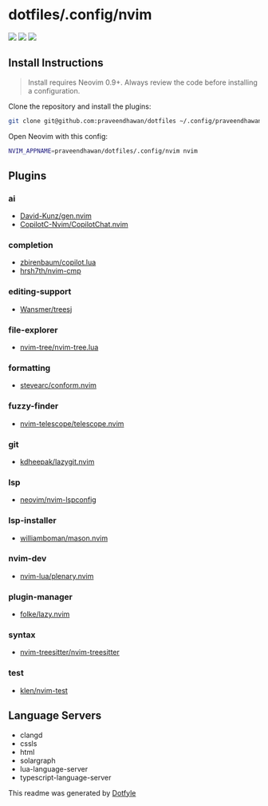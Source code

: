 # dotfiles/.config/nvim

<a href="https://dotfyle.com/praveendhawan/dotfiles-config-nvim"><img src="https://dotfyle.com/praveendhawan/dotfiles-config-nvim/badges/plugins?style=flat" /></a>
<a href="https://dotfyle.com/praveendhawan/dotfiles-config-nvim"><img src="https://dotfyle.com/praveendhawan/dotfiles-config-nvim/badges/leaderkey?style=flat" /></a>
<a href="https://dotfyle.com/praveendhawan/dotfiles-config-nvim"><img src="https://dotfyle.com/praveendhawan/dotfiles-config-nvim/badges/plugin-manager?style=flat" /></a>


## Install Instructions

 > Install requires Neovim 0.9+. Always review the code before installing a configuration.

Clone the repository and install the plugins:

```sh
git clone git@github.com:praveendhawan/dotfiles ~/.config/praveendhawan/dotfiles
```

Open Neovim with this config:

```sh
NVIM_APPNAME=praveendhawan/dotfiles/.config/nvim nvim
```

## Plugins

### ai

+ [David-Kunz/gen.nvim](https://dotfyle.com/plugins/David-Kunz/gen.nvim)
+ [CopilotC-Nvim/CopilotChat.nvim](https://dotfyle.com/plugins/CopilotC-Nvim/CopilotChat.nvim)
### completion

+ [zbirenbaum/copilot.lua](https://dotfyle.com/plugins/zbirenbaum/copilot.lua)
+ [hrsh7th/nvim-cmp](https://dotfyle.com/plugins/hrsh7th/nvim-cmp)
### editing-support

+ [Wansmer/treesj](https://dotfyle.com/plugins/Wansmer/treesj)
### file-explorer

+ [nvim-tree/nvim-tree.lua](https://dotfyle.com/plugins/nvim-tree/nvim-tree.lua)
### formatting

+ [stevearc/conform.nvim](https://dotfyle.com/plugins/stevearc/conform.nvim)
### fuzzy-finder

+ [nvim-telescope/telescope.nvim](https://dotfyle.com/plugins/nvim-telescope/telescope.nvim)
### git

+ [kdheepak/lazygit.nvim](https://dotfyle.com/plugins/kdheepak/lazygit.nvim)
### lsp

+ [neovim/nvim-lspconfig](https://dotfyle.com/plugins/neovim/nvim-lspconfig)
### lsp-installer

+ [williamboman/mason.nvim](https://dotfyle.com/plugins/williamboman/mason.nvim)
### nvim-dev

+ [nvim-lua/plenary.nvim](https://dotfyle.com/plugins/nvim-lua/plenary.nvim)
### plugin-manager

+ [folke/lazy.nvim](https://dotfyle.com/plugins/folke/lazy.nvim)
### syntax

+ [nvim-treesitter/nvim-treesitter](https://dotfyle.com/plugins/nvim-treesitter/nvim-treesitter)
### test

+ [klen/nvim-test](https://dotfyle.com/plugins/klen/nvim-test)
## Language Servers

+ clangd
+ cssls
+ html
+ solargraph
+ lua-language-server
+ typescript-language-server
<!-- + deno -->


 This readme was generated by [Dotfyle](https://dotfyle.com)
